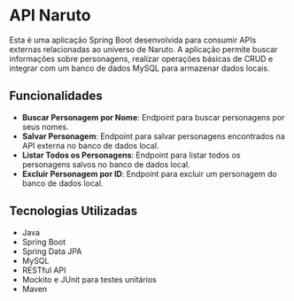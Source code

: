 # API Naruto

Esta é uma aplicação Spring Boot desenvolvida para consumir APIs externas relacionadas ao universo de Naruto. A aplicação permite buscar informações sobre personagens, realizar operações básicas de CRUD e integrar com um banco de dados MySQL para armazenar dados locais.

## Funcionalidades

- **Buscar Personagem por Nome**: Endpoint para buscar personagens por seus nomes.
- **Salvar Personagem**: Endpoint para salvar personagens encontrados na API externa no banco de dados local.
- **Listar Todos os Personagens**: Endpoint para listar todos os personagens salvos no banco de dados local.
- **Excluir Personagem por ID**: Endpoint para excluir um personagem do banco de dados local.

## Tecnologias Utilizadas

- Java 
- Spring Boot 
- Spring Data JPA
- MySQL
- RESTful API
- Mockito e JUnit para testes unitários
- Maven


